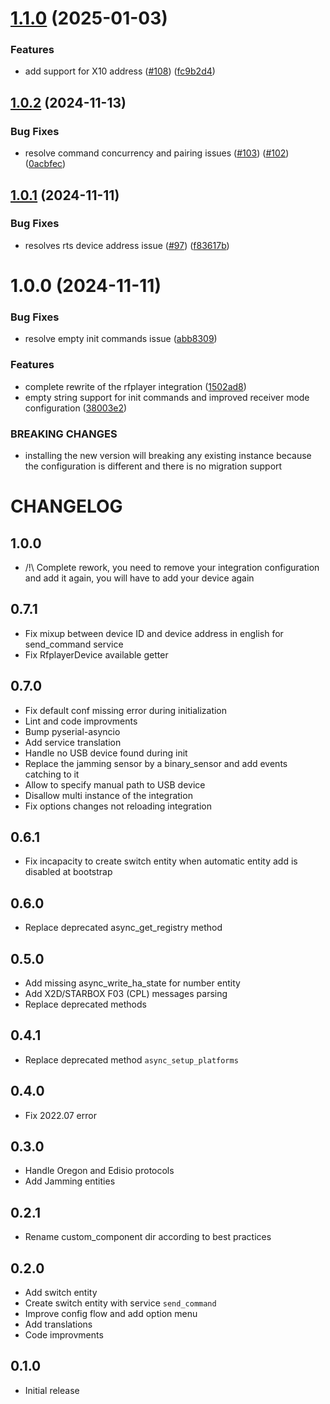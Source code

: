 # [1.1.0](https://github.com/gce-electronics/HA_RFPlayer/compare/v1.0.2...v1.1.0) (2025-01-03)


### Features

* add support for X10 address ([#108](https://github.com/gce-electronics/HA_RFPlayer/issues/108)) ([fc9b2d4](https://github.com/gce-electronics/HA_RFPlayer/commit/fc9b2d4fcec6143622e1fdeb0d5f792a52087c3c))

## [1.0.2](https://github.com/gce-electronics/HA_RFPlayer/compare/v1.0.1...v1.0.2) (2024-11-13)


### Bug Fixes

* resolve command concurrency and pairing issues ([#103](https://github.com/gce-electronics/HA_RFPlayer/issues/103)) ([#102](https://github.com/gce-electronics/HA_RFPlayer/issues/102)) ([0acbfec](https://github.com/gce-electronics/HA_RFPlayer/commit/0acbfecc0d515d885eab29ddded8ef6799c689a8))

## [1.0.1](https://github.com/gce-electronics/HA_RFPlayer/compare/v1.0.0...v1.0.1) (2024-11-11)


### Bug Fixes

* resolves rts device address issue ([#97](https://github.com/gce-electronics/HA_RFPlayer/issues/97)) ([f83617b](https://github.com/gce-electronics/HA_RFPlayer/commit/f83617b9853b8a5322f677cf802cc81611490495))

# 1.0.0 (2024-11-11)


### Bug Fixes

* resolve empty init commands issue ([abb8309](https://github.com/gce-electronics/HA_RFPlayer/commit/abb8309dc8995edd68da41eceddddffe3c9f7f95))


### Features

* complete rewrite of the rfplayer integration ([1502ad8](https://github.com/gce-electronics/HA_RFPlayer/commit/1502ad80621fa2bd09d53b80dd2285330412d118))
* empty string support for init commands and improved receiver mode configuration ([38003e2](https://github.com/gce-electronics/HA_RFPlayer/commit/38003e2c4efc1f9b5ce3c40e1dc558c324928e90))


### BREAKING CHANGES

* installing the new version will breaking any existing instance because the configuration is different and there is no migration support

# CHANGELOG

## 1.0.0

- /!\ Complete rework, you need to remove your integration configuration and add it again, you will have to add your device again

## 0.7.1

- Fix mixup between device ID and device address in english for send_command service
- Fix RfplayerDevice available getter

## 0.7.0

- Fix default conf missing error during initialization
- Lint and code improvments
- Bump pyserial-asyncio
- Add service translation
- Handle no USB device found during init
- Replace the jamming sensor by a binary_sensor and add events catching to it
- Allow to specify manual path to USB device
- Disallow multi instance of the integration
- Fix options changes not reloading integration

## 0.6.1

- Fix incapacity to create switch entity when automatic entity add is disabled at bootstrap

## 0.6.0

- Replace deprecated async_get_registry method

## 0.5.0

- Add missing async_write_ha_state for number entity
- Add X2D/STARBOX F03 (CPL) messages parsing
- Replace deprecated methods

## 0.4.1

- Replace deprecated method `async_setup_platforms`

## 0.4.0

- Fix 2022.07 error

## 0.3.0

- Handle Oregon and Edisio protocols
- Add Jamming entities

## 0.2.1

- Rename custom_component dir according to best practices

## 0.2.0

- Add switch entity
- Create switch entity with service `send_command`
- Improve config flow and add option menu
- Add translations
- Code improvments

## 0.1.0

- Initial release
